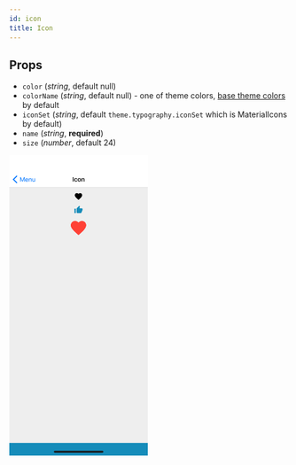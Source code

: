 ```yaml
---
id: icon
title: Icon
---
```

## Props
- `color` (_string_, default null)
- `colorName` (_string_, default null) - one of theme colors, [base theme colors](../Theme.md#colors) by default
- `iconSet` (_string_, default `theme.typography.iconSet` which is MaterialIcons by default)
- `name` (_string_, **required**)
- `size` (_number_, default 24)

<img src="../assets/Icon/1.png" alt="Icon" width="250" style="display: inline-block;">
